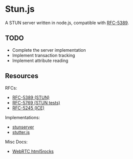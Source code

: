 # Stun.js
A STUN server written in node.js, compatible with [RFC-5389][2].

## TODO

- Complete the server implementation
- Implement transaction tracking
- Implement attribute reading

## Resources

RFCs:
- [RFC-5389 (STUN)][2]
- [RFC-5769 (STUN tests)][3]
- [RFC-5245 (ICE)][4]

Implementations:
- [stunserver][15]
- [stutter.js][17]

Misc Docs:
- [WebRTC html5rocks][30]


[2]: https://tools.ietf.org/html/rfc5389
[3]: https://tools.ietf.org/html/rfc5769
[4]: https://tools.ietf.org/html/rfc5245

[15]: https://github.com/jselbie/stunserver
[17]: https://github.com/davidrivera/stutter.js

[30]: http://www.html5rocks.com/en/tutorials/webrtc/infrastructure/
